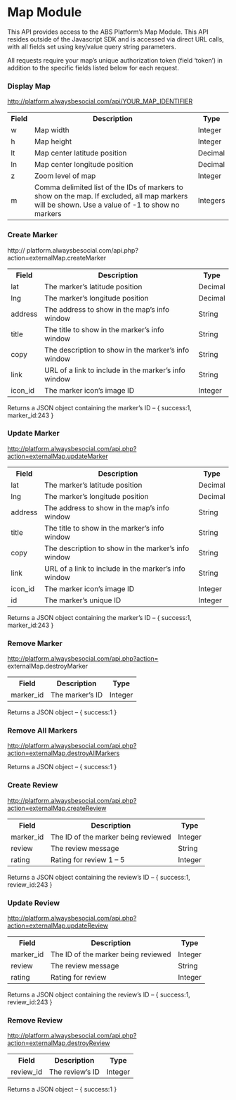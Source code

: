 # Map Module

This API provides access to the ABS Platform’s Map Module. This API resides outside of the Javascript SDK and is accessed via direct URL calls, with all fields set using key/value query string parameters.

All requests require your map’s unique authorization token (field ‘token’) in addition to the specific fields listed below for each request.

### Display Map

http://platform.alwaysbesocial.com/api/YOUR_MAP_IDENTIFIER

<table>
  <tr>
    <th>Field</th>
    <th>Description</th>
    <th>Type</th>
  </tr>
  <tr>
    <td>w</td>
    <td>Map width</td>
    <td>Integer</td>
  </tr>
  <tr>
    <td>h</td>
    <td>Map height</td>
    <td>Integer</td>
  </tr>
  <tr>
    <td>lt</td>
    <td>Map center latitude position</td>
    <td>Decimal</td>
  </tr>
  <tr>
    <td>ln</td>
    <td>Map center longitude position</td>
    <td>Decimal</td>
  </tr>
  <tr>
    <td>z</td>
    <td>Zoom level of map</td>
    <td>Integer</td>
  </tr>
  <tr>
    <td>m</td>
    <td>Comma delimited list of the IDs of markers to show on the map. If excluded, all map markers will be shown. Use a value of -1 to show no markers</td>
    <td>Integers</td>
</table>

### Create Marker

http:// platform.alwaysbesocial.com/api.php?action=externalMap.createMarker

<table>
  <tr>
    <th>Field</th>
    <th>Description</th>
    <th>Type</th>
  </tr>
  <tr>
    <td>lat</td>
    <td>The marker’s latitude position</td>
    <td>Decimal</td>
  </tr>
  <tr>
    <td>lng</td>
    <td>The marker’s longitude position</td>
    <td>Decimal</td>
  </tr>
  <tr>
    <td>address</td>
    <td>The address to show in the map’s info window</td>
    <td>String</td>
  </tr>
  <tr>
    <td>title</td>
    <td>The title to show in the marker’s info window</td>
    <td>String</td>
  </tr>
  <tr>
    <td>copy</td>
    <td>The description to show in the marker’s info window</td>
    <td>String</td>
  </tr>
  <tr>
    <td>link</td>
    <td>URL of a link to include in the marker’s info window</td>
    <td>String</td>
  </tr>
  <tr>
    <td>icon_id</td>
    <td>The marker icon’s image ID</td>
    <td>Integer</td>
  </tr>
</table>

Returns a JSON object containing the marker’s ID – { success:1, marker_id:243 }

### Update Marker

http://platform.alwaysbesocial.com/api.php?action=externalMap.updateMarker

<table>
  <tr>
    <th>Field</th>
    <th>Description</th>
    <th>Type</th>
  </tr>
  <tr>
    <td>lat</td>
    <td>The marker’s latitude position</td>
    <td>Decimal</td>
  </tr>
  <tr>
    <td>lng</td>
    <td>The marker’s longitude position</td>
    <td>Decimal</td>
  </tr>
  <tr>
    <td>address</td>
    <td>The address to show in the map’s info window</td>
    <td>String</td>
  </tr>
  <tr>
    <td>title</td>
    <td>The title to show in the marker’s info window</td>
    <td>String</td>
  </tr>
  <tr>
    <td>copy</td>
    <td>The description to show in the marker’s info window</td>
    <td>String</td>
  </tr>
  <tr>
    <td>link</td>
    <td>URL of a link to include in the marker’s info window</td>
    <td>String</td>
  </tr>
  <tr>
    <td>icon_id</td>
    <td>The marker icon’s image ID</td>
    <td>Integer</td>
  </tr>
  <tr>
    <td>id</td>
    <td>The marker’s unique ID</td>
    <td>Integer</td>
  </tr>
</table>

Returns a JSON object containing the marker’s ID – { success:1, marker_id:243 }

### Remove Marker

http://platform.alwaysbesocial.com/api.php?action= externalMap.destroyMarker

<table>
  <tr>
    <th>Field</th>
    <th>Description</th>
    <th>Type</th>
  </tr>
  <tr>
    <td>marker_id</td>
    <td>The marker’s ID</td>
    <td>Integer</td>
  </tr>
</table>

Returns a JSON object – { success:1 }

### Remove All Markers

http://platform.alwaysbesocial.com/api.php?action=externalMap.destroyAllMarkers

Returns a JSON object – { success:1 }

### Create Review

http://platform.alwaysbesocial.com/api.php?action=externalMap.createReview

<table>
  <tr>
    <th>Field</th>
    <th>Description</th>
    <th>Type</th>
  </tr>
  <tr>
    <td>marker_id</td>
    <td>The ID of the marker being reviewed</td>
    <td>Integer</td>
  </tr>
  <tr>
    <td>review</td>
    <td>The review message</td>
    <td>String</td>
  </tr>
  <tr>
    <td>rating</td>
    <td>Rating for review 1 – 5</td>
    <td>Integer</td>
  </tr>
</table>

Returns a JSON object containing the review’s ID – { success:1, review_id:243 }

### Update Review

http://platform.alwaysbesocial.com/api.php?action=externalMap.updateReview

<table>
  <tr>
    <th>Field</th>
    <th>Description</th>
    <th>Type</th>
  </tr>
  <tr>
    <td>marker_id</td>
    <td>The ID of the marker being reviewed</td>
    <td>Integer</td>
  </tr>
  <tr>
    <td>review</td>
    <td>The review message</td>
    <td>String</td>
  </tr>
  <tr>
    <td>rating</td>
    <td>Rating for review</td>
    <td>Integer</td>
</table>
Returns a JSON object containing the review’s ID – { success:1, review_id:243 }

### Remove Review

http://platform.alwaysbesocial.com/api.php?action=externalMap.destroyReview

<table>
  <tr>
    <th>Field</th>
    <th>Description</th>
    <th>Type</th>
  </tr>
  <tr>
    <td>review_id</td>
    <td>The review’s ID</td>
    <td>Integer</td>
  </tr>
</table>
Returns a JSON object – { success:1 }



